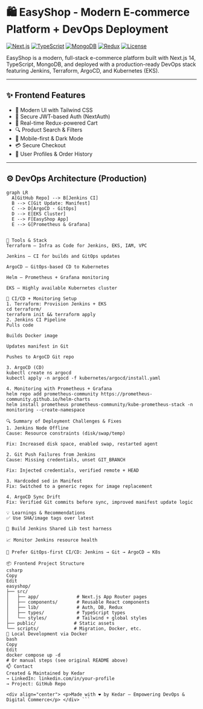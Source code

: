 # 🛍️ EasyShop - Modern E-commerce Platform + DevOps Deployment

[![Next.js](https://img.shields.io/badge/Next.js-14.1.0-black?style=flat-square&logo=next.js)](https://nextjs.org/)
[![TypeScript](https://img.shields.io/badge/TypeScript-5.0.0-blue?style=flat-square&logo=typescript)](https://www.typescriptlang.org/)
[![MongoDB](https://img.shields.io/badge/MongoDB-8.1.1-green?style=flat-square&logo=mongodb)](https://www.mongodb.com/)
[![Redux](https://img.shields.io/badge/Redux-2.2.1-purple?style=flat-square&logo=redux)](https://redux.js.org/)
[![License](https://img.shields.io/badge/License-MIT-yellow.svg)](LICENSE)

EasyShop is a modern, full-stack e-commerce platform built with Next.js 14, TypeScript, MongoDB, and deployed with a production-ready DevOps stack featuring Jenkins, Terraform, ArgoCD, and Kubernetes (EKS).

---

## ✨ Frontend Features

- 🎨 Modern UI with Tailwind CSS
- 🔐 Secure JWT-based Auth (NextAuth)
- 🛒 Real-time Redux-powered Cart
- 🔍 Product Search & Filters
- 📱 Mobile-first & Dark Mode
- 💳 Secure Checkout
- 👤 User Profiles & Order History

---

## ⚙️ DevOps Architecture (Production)

```mermaid
graph LR
  A[GitHub Repo] --> B[Jenkins CI]
  B --> C[Git Update: Manifest]
  C --> D[ArgoCD - GitOps]
  D --> E[EKS Cluster]
  E --> F[EasyShop App]
  E --> G[Prometheus & Grafana]


🔧 Tools & Stack
Terraform – Infra as Code for Jenkins, EKS, IAM, VPC

Jenkins – CI for builds and GitOps updates

ArgoCD – GitOps-based CD to Kubernetes

Helm – Prometheus + Grafana monitoring

EKS – Highly available Kubernetes cluster

🚀 CI/CD + Monitoring Setup
1. Terraform: Provision Jenkins + EKS
cd terraform/
terraform init && terraform apply
2. Jenkins CI Pipeline
Pulls code

Builds Docker image

Updates manifest in Git

Pushes to ArgoCD Git repo

3. ArgoCD (CD)
kubectl create ns argocd
kubectl apply -n argocd -f kubernetes/argocd/install.yaml

4. Monitoring with Prometheus + Grafana
helm repo add prometheus-community https://prometheus-community.github.io/helm-charts
helm install prometheus prometheus-community/kube-prometheus-stack -n monitoring --create-namespace

🔍 Summary of Deployment Challenges & Fixes
1. Jenkins Node Offline
Cause: Resource constraints (disk/swap/temp)

Fix: Increased disk space, enabled swap, restarted agent

2. Git Push Failures from Jenkins
Cause: Missing credentials, unset GIT_BRANCH

Fix: Injected credentials, verified remote + HEAD

3. Hardcoded sed in Manifest
Fix: Switched to a generic regex for image replacement

4. ArgoCD Sync Drift
Fix: Verified Git commits before sync, improved manifest update logic

💡 Learnings & Recommendations
✅ Use SHA/image tags over latest

🧪 Build Jenkins Shared Lib test harness

📈 Monitor Jenkins resource health

🔁 Prefer GitOps-first CI/CD: Jenkins → Git → ArgoCD → K8s

📦 Frontend Project Structure
csharp
Copy
Edit
easyshop/
├── src/
│   ├── app/              # Next.js App Router pages
│   ├── components/       # Reusable React components
│   ├── lib/              # Auth, DB, Redux
│   ├── types/            # TypeScript types
│   └── styles/           # Tailwind + global styles
├── public/              # Static assets
└── scripts/             # Migration, Docker, etc.
🐳 Local Development via Docker
bash
Copy
Edit
docker compose up -d
# Or manual steps (see original README above)
📫 Contact
Created & Maintained by Kedar
→ LinkedIn: linkedin.com/in/your-profile
→ Project: GitHub Repo

<div align="center"> <p>Made with ❤️ by Kedar — Empowering DevOps & Digital Commerce</p> </div> ```
